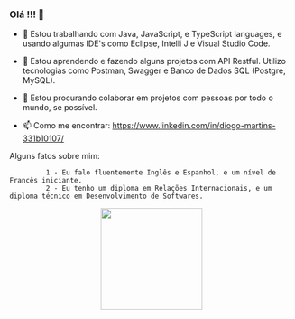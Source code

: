 ### Olá !!! 👋

- 🔭 Estou trabalhando com Java, JavaScript, e TypeScript languages, e usando algumas IDE's como Eclipse, Intelli J e Visual Studio Code.

- 🌱 Estou aprendendo e fazendo alguns projetos com API Restful. Utilizo tecnologias como Postman, Swagger e Banco de Dados SQL (Postgre, MySQL).

- 👯 Estou procurando colaborar em projetos com pessoas por todo o mundo, se possível.

- 📫 Como me encontrar: https://www.linkedin.com/in/diogo-martins-331b10107/
 


Alguns fatos sobre mim: 
  
             1 - Eu falo fluentemente Inglês e Espanhol, e um nível de Francês iniciante.
             2 - Eu tenho um diploma em Relações Internacionais, e um diploma técnico em Desenvolvimento de Softwares.
          
             
             
             
<div align="center">
  <a href="https://github.com/Diogo-Mendes-Martins">
  <img height="180em" src="https://github-readme-stats.vercel.app/api/top-langs/?username=Diogo-Mendes-Martins&layout=compact&langs_count=7&theme=dracula"/>
</div>
